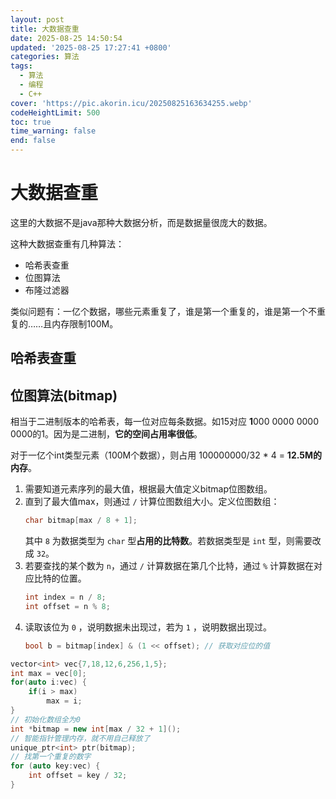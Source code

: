 ```yaml
---
layout: post
title: 大数据查重
date: 2025-08-25 14:50:54
updated: '2025-08-25 17:27:41 +0800'
categories: 算法
tags:
  - 算法
  - 编程
  - C++
cover: 'https://pic.akorin.icu/20250825163634255.webp'
codeHeightLimit: 500
toc: true
time_warning: false
end: false
---
```

# 大数据查重

这里的大数据不是java那种大数据分析，而是数据量很庞大的数据。

这种大数据查重有几种算法：
- 哈希表查重
- 位图算法
- 布隆过滤器

类似问题有：一亿个数据，哪些元素重复了，谁是第一个重复的，谁是第一个不重复的……且内存限制100M。
<!-- more -->

## 哈希表查重
<!--@include: ./哈希表.md{364,392}-->

## 位图算法(bitmap)

相当于二进制版本的哈希表，每一位对应每条数据。如15对应 **1**000 0000 0000 0000的1。因为是二进制，**它的空间占用率很低**。

对于一亿个int类型元素（100M个数据），则占用 100000000/32 * 4 = **12.5M的内存**。

1. 需要知道元素序列的最大值，根据最大值定义bitmap位图数组。
2. 直到了最大值max，则通过 `/` 计算位图数组大小。定义位图数组：
    ```C++
    char bitmap[max / 8 + 1];
    ```
    其中 `8` 为数据类型为 `char` 型**占用的比特数**。若数据类型是 `int` 型，则需要改成 `32`。
3. 若要查找的某个数为 `n`，通过 `/` 计算数据在第几个比特，通过 `%` 计算数据在对应比特的位置。
    ```C++
    int index = n / 8;
    int offset = n % 8;
    ```
4. 读取该位为 `0` ，说明数据未出现过，若为 `1` ，说明数据出现过。
    ```C++
    bool b = bitmap[index] & (1 << offset); // 获取对应位的值
    ```

```C++
vector<int> vec{7,18,12,6,256,1,5};
int max = vec[0];
for(auto i:vec) {
    if(i > max)
        max = i;
}
// 初始化数组全为0
int *bitmap = new int[max / 32 + 1]();
// 智能指针管理内存，就不用自己释放了
unique_ptr<int> ptr(bitmap);
// 找第一个重复的数字
for (auto key:vec) {
    int offset = key / 32;
}
```